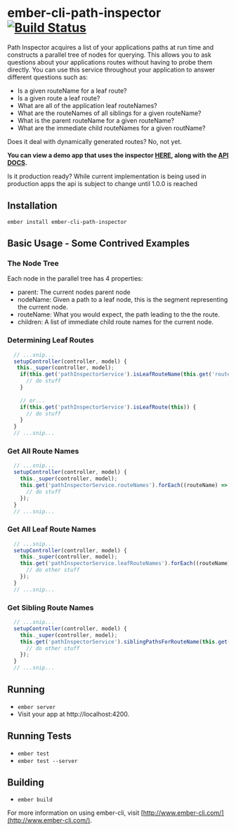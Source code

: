 # ember-cli-path-inspector [![Build Status](https://travis-ci.org/kennethdavidbuck/ember-cli-path-inspector.svg?branch=develop)](https://travis-ci.org/kennethdavidbuck/ember-cli-path-inspector)

Path Inspector acquires a list of your applications paths at run time and constructs a parallel tree of nodes for querying. This allows you to ask questions about your applications routes without having to probe them directly. You can use this service throughout your application to answer different questions such as:

- Is a given routeName for a leaf route?
- Is a given route a leaf route?
- What are all of the application leaf routeNames?
- What are the routeNames of all siblings for a given routeName?
- What is the parent routeName for a given routeName?
- What are the immediate child routeNames for a given routName?

Does it deal with dynamically generated routes? No, not yet.

**You can view a demo app that uses the inspector [HERE](https://kennethdavidbuck.github.io/ember-cli-path-inspector/), 
along with the [API DOCS](https://kennethdavidbuck.github.io/ember-cli-path-inspector/docs/).**

Is it production ready? While current implementation is being used in production apps the api is subject to change until 1.0.0 is reached

## Installation
```
ember install ember-cli-path-inspector
```

## Basic Usage - Some Contrived Examples


### The Node Tree
Each node in the parallel tree has 4 properties:

- parent: The current nodes parent node
- nodeName: Given a path to a leaf node, this is the segment representing the current node.
- routeName: What you would expect, the path leading to the the route.
- children: A list of immediate child route names for the current node.

### Determining Leaf Routes
```javascript
  // ...snip...
  setupController(controller, model) {
   this._super(controller, model);
    if(this.get('pathInspectorService').isLeafRouteName(this.get('routeName')) {
      // do stuff
    }
    
    // or...
    if(this.get('pathInspectorService').isLeafRoute(this)) {
      // do stuff
    }
  }
  // ...snip...
```

### Get All Route Names
```javascript
  // ...snip...
  setupController(controller, model) {
    this._super(controller, model);
    this.get('pathInspectorService.routeNames').forEach((routeName) => {
      // do stuff
    });
  }
  // ...snip...
```

### Get All Leaf Route Names
```javascript
  // ...snip...
  setupController(controller, model) {
    this._super(controller, model);
    this.get('pathInspectorService.leafRouteNames').forEach((routeName) => {
      // do other stuff
    });
  }
  // ...snip...
```

### Get Sibling Route Names
```javascript
  // ...snip...
  setupController(controller, model) {
    this._super(controller, model);
    this.get('pathInspectorService').siblingPathsForRouteName(this.get('routeName')).forEach((routeName) => {
      // do other stuff
    });
  }
  // ...snip...
```

## Running

* `ember server`
* Visit your app at http://localhost:4200.

## Running Tests

* `ember test`
* `ember test --server`

## Building

* `ember build`

For more information on using ember-cli, visit [http://www.ember-cli.com/](http://www.ember-cli.com/).
